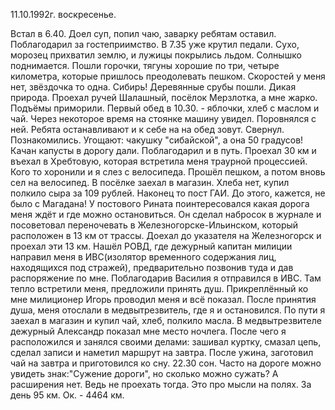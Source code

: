 

11.10.1992г. воскресенье.

Встал в 6.40. Доел суп, попил чаю, заварку ребятам оставил. Поблагодарил за гостеприимство. 
  В 7.35 уже крутил педали. Сухо, морозец прихватил  землю, и лужицы покрылись льдом. Солнышко поднимается. Пошли горочки, тягуны хорошие по три, четыре километра, которые  пришлось преодолевать пешком. Скоростей у меня нет, звёздочка то одна.
  Сибирь! Деревянные срубы пошли. Дикая природа. Проехал ручей Шалашный, посёлок Мерзлотка, а мне жарко. Подъёмы приморили. 
  Первый обед в 10.30. - яблочки, хлеб с маслом и чай.
  Через некоторое время на стоянке машину увидел. Поровнялся с ней. Ребята останавливают и к себе на на обед зовут. Свернул. Познакомились. Угощают: чакушку "сибайской", а она 50 градусов! Качан капусты в дорогу дали. Поблагодарил и в путь. 
  Проехал 30 км и въехал в Хребтовую, которая встретила меня траурной процессией. Кого то хоронили и я слез с велосипеда. Прошёл пешком, а  потом вновь сел на велосипед. В посёлке заехал в магазин. Хлеба нет, купил полкило сыра за 109 рублей. 
  Наконец то пост ГАИ. До этого, кажется, не было с Магадана! У постового Рината поинтересовался какая дорога меня ждёт и где можно остановиться. Он сделал набросок в журнале и посоветовал переночевать в Железногорске-Ильинском, который расположен в 13 км от трассы.
  Доехал до указателя на Железногорск и проехал эти 13 км. Нашёл РОВД, где дежурный капитан милиции направил меня в ИВС(изолятор временного содержания лиц, находящихся под стражей), предварительно позвонив туда и  дав распоряжение по мне. Поблагодарив Василия я отправился в ИВС. Там тепло встретили меня, предложили принять душ. Прикреплённый ко мне милиционер Игорь проводил меня и всё показал. После принятия душа, меня отослали в медвытрезвитель, где я и остановился. По пути я заехал в магазин и купил чай, хлеб, полкило масла. 
 В медвытрезвителе дежурный Александр показал мне место ночлега. После чего я расположился и занялся своими делами: зашивал куртку, смазал цепь, сделал записи и наметил маршрут на завтра. 
  После ужина, заготовил чай на завтра и приготовился ко сну. 22.30 сон.
  Часто на дороге можно увидеть знак:"Сужение дороги", но сколько можно сужать? А расширения нет. Ведь не проехать тогда. Это про мысли на полях.
  За день 95 км. Ок. - 4464 км.
